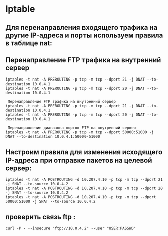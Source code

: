 # Iptable

## Для перенаправления входящего трафика на другие IP-адреса и порты используем правила в таблице nat:

## Перенаправление FTP трафика на внутренний сервер
```
iptables -t nat -A PREROUTING -p tcp -m tcp --dport 21 -j DNAT --to-destination 10.0.4.1
iptables -t nat -A PREROUTING -p tcp -m tcp --dport 20 -j DNAT --to-destination 10.0.4.1

 Перенаправление FTP трафика на внутренний сервер
iptables -t nat -A PREROUTING -p tcp -m tcp --dport 21 -j DNAT --to-destination 10.0.4.1
iptables -t nat -A PREROUTING -p tcp -m tcp --dport 20 -j DNAT --to-destination 10.0.4.1

 Перенаправление диапазона портов FTP на внутренний сервер
iptables -t nat -A PREROUTING -p tcp -m tcp --dport 50000:51000 -j DNAT --to-destination 10.0.4.1:50000-51000

```
## Настроим правила для изменения исходящего IP-адреса при отправке пакетов на целевой сервер:
```
iptables -t nat -A POSTROUTING -d 10.207.4.10 -p tcp -m tcp --dport 21 -j SNAT --to-source 10.0.4.2
iptables -t nat -A POSTROUTING -d 10.207.4.10 -p tcp -m tcp --dport 20 -j SNAT --to-source 10.0.4.2
iptables -t nat -A POSTROUTING -d 10.207.4.10 -p tcp -m tcp --dport 50000:51000 -j SNAT --to-source 10.0.4.2
```

## проверить связь ftp :
```
curl -P - --insecure "ftp://10.0.4.2" --user "USER:PASSWD" 
```

